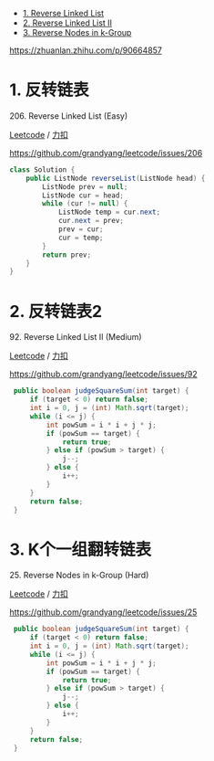 <!-- GFM-TOC -->
* [1. Reverse Linked List](#1-反转链表)
* [2. Reverse Linked List II](#2-反转链表2)
* [3. Reverse Nodes in k-Group](#3-K个一组翻转链表)
<!-- GFM-TOC -->

https://zhuanlan.zhihu.com/p/90664857

# 1. 反转链表

206\. Reverse Linked List (Easy)

[Leetcode](https://leetcode.com/problems/reverse-linked-list/) / [力扣](https://leetcode-cn.com/problems/reverse-linked-list/)

https://github.com/grandyang/leetcode/issues/206
```java
class Solution {
    public ListNode reverseList(ListNode head) {
        ListNode prev = null;
        ListNode cur = head;
        while (cur != null) {
            ListNode temp = cur.next;
            cur.next = prev;
            prev = cur;
            cur = temp;
        }
        return prev;
    }
}
```

# 2. 反转链表2

92\. Reverse Linked List II (Medium)

[Leetcode](https://leetcode.com/problems/reverse-linked-list-ii/) / [力扣](https://leetcode-cn.com/problems/reverse-linked-list-ii/)

https://github.com/grandyang/leetcode/issues/92
```java
 public boolean judgeSquareSum(int target) {
     if (target < 0) return false;
     int i = 0, j = (int) Math.sqrt(target);
     while (i <= j) {
         int powSum = i * i + j * j;
         if (powSum == target) {
             return true;
         } else if (powSum > target) {
             j--;
         } else {
             i++;
         }
     }
     return false;
 }
```

# 3. K个一组翻转链表

25\. Reverse Nodes in k-Group (Hard)

[Leetcode](https://leetcode.com/problems/reverse-nodes-in-k-group/) / [力扣](https://leetcode-cn.com/problems/reverse-nodes-in-k-group/)

https://github.com/grandyang/leetcode/issues/25
```java
 public boolean judgeSquareSum(int target) {
     if (target < 0) return false;
     int i = 0, j = (int) Math.sqrt(target);
     while (i <= j) {
         int powSum = i * i + j * j;
         if (powSum == target) {
             return true;
         } else if (powSum > target) {
             j--;
         } else {
             i++;
         }
     }
     return false;
 }
```
